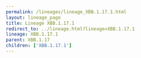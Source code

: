 ```yaml
---
permalink: /lineages/lineage_XBB.1.17.1.html
layout: lineage_page
title: Lineage XBB.1.17.1
redirect_to: ../lineage.html?lineage=XBB.1.17.1
lineage: XBB.1.17.1
parent: XBB.1.17
children: ['XBB.1.17.1']
---
```

